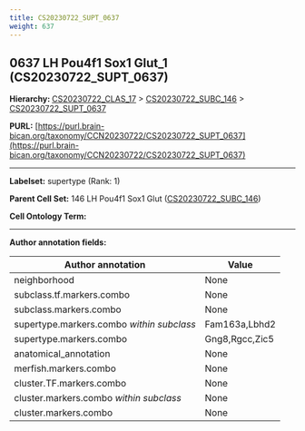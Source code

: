 ```yaml
---
title: CS20230722_SUPT_0637
weight: 637
---
```

## 0637 LH Pou4f1 Sox1 Glut_1 (CS20230722_SUPT_0637)
<b>Hierarchy: </b>
[CS20230722_CLAS_17](../CS20230722_CLAS_17) >
[CS20230722_SUBC_146](../CS20230722_SUBC_146) >
[CS20230722_SUPT_0637](../CS20230722_SUPT_0637)

**PURL:** [https://purl.brain-bican.org/taxonomy/CCN20230722/CS20230722_SUPT_0637](https://purl.brain-bican.org/taxonomy/CCN20230722/CS20230722_SUPT_0637)

---


**Labelset:** supertype (Rank: 1)

**Parent Cell Set:** 146 LH Pou4f1 Sox1 Glut ([CS20230722_SUBC_146](../CS20230722_SUBC_146))



**Cell Ontology Term:** 

[MARKER GENES.]: #


---

[TRANSFERRED ANNOTATIONS.]: #


[AUTHOR ANNOTATION FIELDS.]: #


**Author annotation fields:**

| Author annotation | Value |
|-------------------|-------|
|neighborhood|None|
|subclass.tf.markers.combo|None|
|subclass.markers.combo|None|
|supertype.markers.combo _within subclass_|Fam163a,Lbhd2|
|supertype.markers.combo|Gng8,Rgcc,Zic5|
|anatomical_annotation|None|
|merfish.markers.combo|None|
|cluster.TF.markers.combo|None|
|cluster.markers.combo _within subclass_|None|
|cluster.markers.combo|None|
